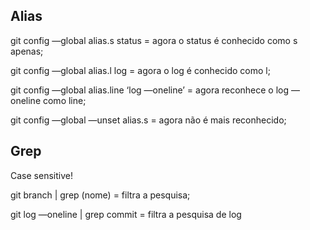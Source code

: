 ## Alias

git config —global alias.s status = agora o status é conhecido como s apenas;

git config —global alias.l log = agora o log é conhecido como l;

git config —global alias.line ‘log —oneline’ = agora reconhece o log —oneline como line;

git config —global —unset alias.s = agora não é mais reconhecido;

## Grep

Case sensitive!

git branch | grep (nome) = filtra a pesquisa;

git log —oneline | grep commit = filtra a pesquisa de log

